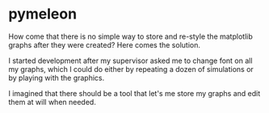 # pymeleon
How come that there is no simple way to store and re-style the matplotlib graphs after they were created? Here comes the solution.

I started development after my supervisor asked me to change font on all my graphs, which I could do either by repeating a dozen
of simulations or by playing with the graphics.

I imagined that there should be a tool that let's me store my graphs and edit them at will when needed.
